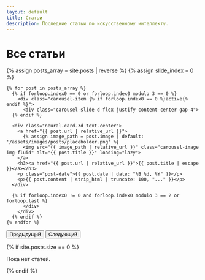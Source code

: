```yaml
---
layout: default
title: Статьи
description: Последние статьи по искусственному интеллекту.
---
```


<h1>Все статьи</h1>

<div id="articlesCarousel" class="carousel slide" data-bs-ride="carousel">
  <div class="carousel-inner">
    {% assign posts_array = site.posts | reverse %}
    {% assign slide_index = 0 %}

    {% for post in posts_array %}
      {% if forloop.index0 == 0 or forloop.index0 modulo 3 == 0 %}
        <div class="carousel-item {% if forloop.index0 == 0 %}active{% endif %}">
          <div class="carousel-slide d-flex justify-content-center gap-4">
      {% endif %}

      <div class="neural-card-3d text-center">
        <a href="{{ post.url | relative_url }}">
          {% assign image_path = post.image | default: '/assets/images/posts/placeholder.png' %}
          <img src="{{ image_path | relative_url }}" class="carousel-image img-fluid" alt="{{ post.title }}" loading="lazy">
        </a>
        <h3><a href="{{ post.url | relative_url }}">{{ post.title | escape }}</a></h3>
        <p class="post-date">{{ post.date | date: "%B %d, %Y" }}</p>
        <p>{{ post.content | strip_html | truncate: 100, "..." }}</p>
      </div>

      {% if forloop.index0 != 0 and forloop.index0 modulo 3 == 2 or forloop.last %}
          </div>
        </div>
      {% endif %}
    {% endfor %}
  </div>

  <button class="carousel-control-prev" type="button" data-bs-target="#articlesCarousel" data-bs-slide="prev">
    <span class="carousel-control-prev-icon" aria-hidden="true"></span>
    <span class="visually-hidden">Предыдущий</span>
  </button>
  <button class="carousel-control-next" type="button" data-bs-target="#articlesCarousel" data-bs-slide="next">
    <span class="carousel-control-next-icon" aria-hidden="true"></span>
    <span class="visually-hidden">Следующий</span>
  </button>
</div>

{% if site.posts.size == 0 %}
<p>Пока нет статей.</p>
{% endif %}
